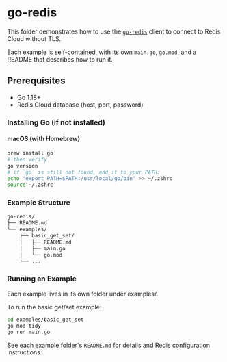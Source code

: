 # go-redis

This folder demonstrates how to use the [`go-redis`](https://github.com/redis/go-redis) client to connect to Redis Cloud without TLS.

Each example is self-contained, with its own `main.go`, `go.mod`, and a README that describes how to run it.

## Prerequisites

- Go 1.18+
- Redis Cloud database (host, port, password)


### Installing Go (if not installed)

#### macOS (with Homebrew)

```bash
brew install go
# then verify
go version
# if `go` is still not found, add it to your PATH:
echo 'export PATH=$PATH:/usr/local/go/bin' >> ~/.zshrc
source ~/.zshrc
```

### Example Structure

```bash
go-redis/
├── README.md
└── examples/
    ├── basic_get_set/
    │   ├── README.md
    │   ├── main.go
    │   └── go.mod
    └── ...
```

### Running an Example
Each example lives in its own folder under examples/.

To run the basic get/set example:

```bash
cd examples/basic_get_set
go mod tidy
go run main.go
```

See each example folder's `README.md` for details and Redis configuration instructions.